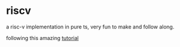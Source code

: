 # riscv

a risc-v implementation in pure ts, very fun to make and follow along.

following this amazing [tutorial](https://www.youtube.com/watch?v=ER7h4ZTe19A&list=PLP29wDx6QmW4sXTvFYgbHrLygqH8_oNEH&index=1) 

